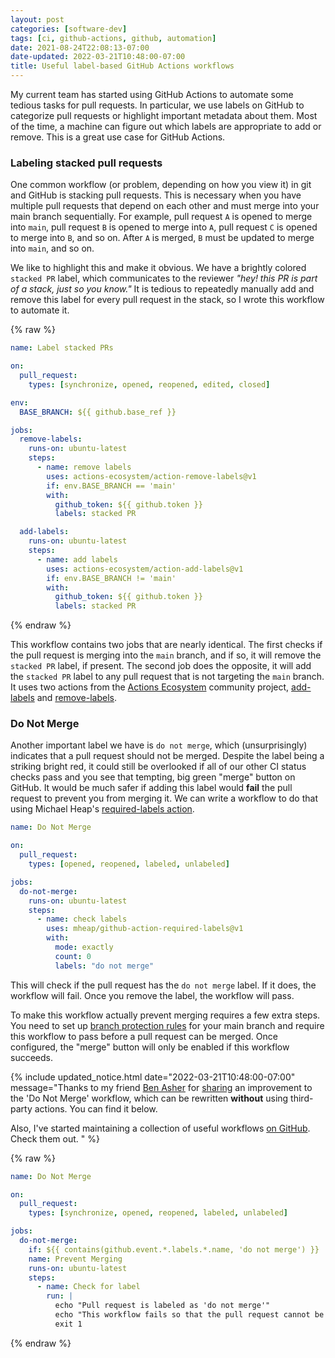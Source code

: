 ```yaml
---
layout: post
categories: [software-dev]
tags: [ci, github-actions, github, automation]
date: 2021-08-24T22:08:13-07:00
date-updated: 2022-03-21T10:48:00-07:00
title: Useful label-based GitHub Actions workflows
---
```


My current team has started using GitHub Actions to automate some tedious tasks for pull requests. In particular, we use labels on GitHub to categorize pull requests or highlight important metadata about them. Most of the time, a machine can figure out which labels are appropriate to add or remove. This is a great use case for GitHub Actions.

<!--excerpt-->

### Labeling stacked pull requests

One common workflow (or problem, depending on how you view it) in git and GitHub is stacking pull requests. This is necessary when you have multiple pull requests that depend on each other and must merge into your main branch sequentially. For example, pull request `A` is opened to merge into `main`, pull request `B` is opened to merge into `A`, pull request `C` is opened to merge into `B`, and so on. After `A` is merged, `B` must be updated to merge into `main`, and so on.

We like to highlight this and make it obvious. We have a brightly colored `stacked PR` label, which communicates to the reviewer _"hey! this PR is part of a stack, just so you know."_ It is tedious to repeatedly manually add and remove this label for every pull request in the stack, so I wrote this workflow to automate it.

{% raw %}
```yaml
name: Label stacked PRs

on:
  pull_request:
    types: [synchronize, opened, reopened, edited, closed]

env:
  BASE_BRANCH: ${{ github.base_ref }}

jobs:
  remove-labels:
    runs-on: ubuntu-latest
    steps:
      - name: remove labels
        uses: actions-ecosystem/action-remove-labels@v1
        if: env.BASE_BRANCH == 'main'
        with:
          github_token: ${{ github.token }}
          labels: stacked PR

  add-labels:
    runs-on: ubuntu-latest
    steps:
      - name: add labels
        uses: actions-ecosystem/action-add-labels@v1
        if: env.BASE_BRANCH != 'main'
        with:
          github_token: ${{ github.token }}
          labels: stacked PR
```
{% endraw %}

This workflow contains two jobs that are nearly identical. The first checks if the pull request is merging into the `main` branch, and if so, it will remove the `stacked PR` label, if present. The second job does the opposite, it will add the `stacked PR` label to any pull request that is not targeting the `main` branch. It uses two actions from the [Actions Ecosystem](https://github.com/actions-ecosystem) community project, [add-labels](https://github.com/marketplace/actions/actions-ecosystem-add-labels) and [remove-labels](https://github.com/marketplace/actions/actions-ecosystem-remove-labels).

### Do Not Merge

Another important label we have is `do not merge`, which (unsurprisingly) indicates that a pull request should not be merged. Despite the label being a striking bright red, it could still be overlooked if all of our other CI status checks pass and you see that tempting, big green "merge" button on GitHub. It would be much safer if adding this label would **fail** the pull request to prevent you from merging it. We can write a workflow to do that using Michael Heap's [required-labels action](https://github.com/marketplace/actions/require-labels).

```yaml
name: Do Not Merge

on:
  pull_request:
    types: [opened, reopened, labeled, unlabeled]

jobs:
  do-not-merge:
    runs-on: ubuntu-latest
    steps:
      - name: check labels
        uses: mheap/github-action-required-labels@v1
        with:
          mode: exactly
          count: 0
          labels: "do not merge"
```

This will check if the pull request has the `do not merge` label. If it does, the workflow will fail. Once you remove the label, the workflow will pass.

To make this workflow actually prevent merging requires a few extra steps. You need to set up [branch protection rules](https://docs.github.com/en/github/administering-a-repository/defining-the-mergeability-of-pull-requests/managing-a-branch-protection-rule) for your main branch and require this workflow to pass before a pull request can be merged. Once configured, the "merge" button will only be enabled if this workflow succeeds.

{% include updated_notice.html
date="2022-03-21T10:48:00-07:00"
message="Thanks to my friend [Ben Asher](https://benasher.co) for [sharing](https://twitter.com/benasher44/status/1503460237331734528) an improvement to the 'Do Not Merge' workflow, which can be rewritten **without** using third-party actions. You can find it below.

Also, I've started maintaining a collection of useful workflows [on GitHub](https://github.com/jessesquires/gh-workflows). Check them out.
" %}

{% raw %}
```yaml
name: Do Not Merge

on:
  pull_request:
    types: [synchronize, opened, reopened, labeled, unlabeled]

jobs:
  do-not-merge:
    if: ${{ contains(github.event.*.labels.*.name, 'do not merge') }}
    name: Prevent Merging
    runs-on: ubuntu-latest
    steps:
      - name: Check for label
        run: |
          echo "Pull request is labeled as 'do not merge'"
          echo "This workflow fails so that the pull request cannot be merged"
          exit 1
```
{% endraw %}
